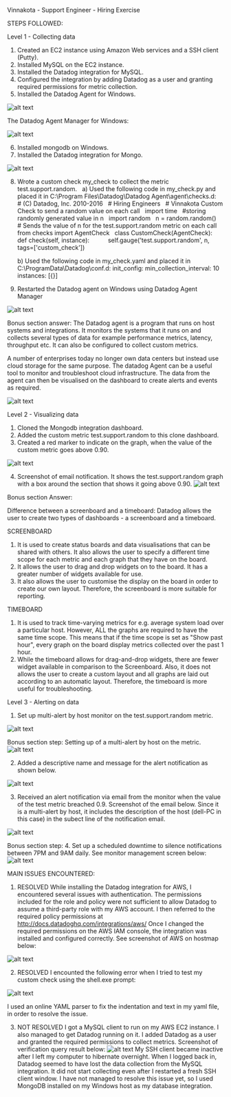 Vinnakota - Support Engineer - Hiring Exercise

STEPS FOLLOWED:

Level 1 - Collecting data
1. Created an EC2 instance using Amazon Web services and a SSH client (Putty).
2. Installed MySQL on the EC2 instance.
3. Installed the Datadog integration for MySQL.
4. Configured the integration by adding Datadog as a user and granting required permissions for metric collection.
5. Installed the Datadog Agent for Windows.

![alt text](https://github.com/madhulikavinnakota/hiring-engineers/blob/screenshots/Screenshot%20of%20host%20dell-PC%20%20on%20hostmap.png "Screenshot of host map with Windows and AWS")

The Datadog Agent Manager for Windows:

![alt text](https://github.com/madhulikavinnakota/hiring-engineers/blob/screenshots/Agent%20manager.png "Screenshot of Datadog Agent Manager for Windows")

6. Installed mongodb on Windows.
7. Installed the Datadog integration for Mongo.

![alt text](https://github.com/madhulikavinnakota/hiring-engineers/blob/screenshots/Mongo%20running%20on%20dell-PC.png "Screenshot of Mongo running on Windows host")

8. Wrote a custom check my_check to collect the metric test.support.random.
   a) Used the following code in my_check.py and placed it in C:\Program Files\Datadog\Datadog Agent\agent\checks.d:
   # (C) Datadog, Inc. 2010-2016
   # Hiring Engineers
   # Vinnakota Custom Check to send a random value on each call
   import time
   #storing randomly generated value in n
   import random
   n = random.random()
   # Sends the value of n for the test.support.random metric on each call
   from checks import AgentCheck
   class CustomCheck(AgentCheck):
       def check(self, instance):
           self.gauge('test.support.random', n, tags=['custom_check'])
           
   b) Used the following code in my_check.yaml and placed it in C:\ProgramData\Datadog\conf.d:
   init_config:
   min_collection_interval: 10
   instances:
         [{}]

9. Restarted the Datadog agent on Windows using Datadog Agent Manager

![alt text](https://github.com/madhulikavinnakota/hiring-engineers/blob/screenshots/Custom%20check%20metric%20test.support.random%20on%20windows%20host.png "Screenshot of test metric running on Windows host")

Bonus section answer:
The Datadog agent is a program that runs on host systems and integrations. It monitors the systems that it runs on and collects several types of data for example performance metrics, latency, throughput etc. It can also be configured to collect custom metrics.

A number of enterprises today no longer own data centers but instead use cloud storage for the same purpose. The datadog Agent can be a useful tool to monitor and troubleshoot cloud infrastructure. The data from the agent can then be visualised on the dashboard to create alerts and events as required.

![alt text](https://github.com/madhulikavinnakota/hiring-engineers/blob/screenshots/Datadog%20agent%20structure.png "Datadog agent structure")

Level 2 - Visualizing data

1. Cloned the Mongodb integration dashboard.
2. Added the custom metric test.support.random to this clone dashboard.
3. Created a red marker to indicate on the graph, when the value of the custom metric goes above 0.90.

![alt text](https://github.com/madhulikavinnakota/hiring-engineers/blob/screenshots/Custom%20check%20metric%20on%20cloned%20dashboard.png "Screenshot of test metric on cloned dashboard")

4. Screenshot of email notification. It shows the test.support.random graph with a box around the section that shows it going above 0.90. 
![alt text](https://github.com/madhulikavinnakota/hiring-engineers/blob/screenshots/Notification%20email%20with%20red%20box%20on%20the%20graph.png "Email notification with graph highlighted in red")

Bonus section Answer:

Difference between a screenboard and a timeboard:
Datadog allows the user to create two types of dashboards - a screenboard and a timeboard.

SCREENBOARD
1. It is used to create status boards and data visualisations that can be shared with others. 
It also allows the user to specify a different time scope for each metric and each graph that they have on the board.
2. It allows the user to drag and drop widgets on to the board. It has a greater number of widgets available for use.
3. It also allows the user to customise the display on the board in order to create our own layout.
Therefore, the screenboard is more suitable for reporting.

TIMEBOARD
1. It is used to track time-varying metrics for e.g. average system load over a particular host. 
However, ALL the graphs are required to have the same time scope. This means that if the time scope is set as "Show past hour", every graph on the board display metrics collected over the past 1 hour.
2. While the timeboard allows for drag-and-drop widgets, there are fewer widget available in comparison to the Screenboard. Also, it does not allows the user to create a custom layout and all graphs are laid out according to an automatic layout.
Therefore, the timeboard is more useful for troubleshooting.

Level 3 - Alerting on data
1. Set up multi-alert by host monitor on the test.support.random metric.

![alt text](https://github.com/madhulikavinnakota/hiring-engineers/blob/screenshots/Monitor%20set%20up%20on%20custom%20metric.png "Screenshot of monitor on test metric")

Bonus section step:
Setting up of a multi-alert by host on the metric.
![alt text](https://github.com/madhulikavinnakota/hiring-engineers/blob/screenshots/Setting%20up%20a%20multi-alert%20by%20host.png "Setting up a multi-alert by host on the monitor")

2. Added a descriptive name and message for the alert notification as shown below.

![alt text](https://github.com/madhulikavinnakota/hiring-engineers/blob/screenshots/Monitor%20set%20up%20on%20custom%20metric%202.png "Screenshot of descriptive monitor on test metric")

3. Received an alert notification via email from the monitor when the value of the test metric breached 0.9. Screenshot of the email below.
Since it is a multi-alert by host, it includes the description of the host (dell-PC in this case) in the subect line of the notification email.

![alt text](https://github.com/madhulikavinnakota/hiring-engineers/blob/screenshots/Notification%20email%20from%20monitor.png "Screenshot of notification email from the monitor on test metric")

Bonus section step:
4. Set up a scheduled downtime to silence notifications between 7PM and 9AM daily. See monitor management screen below:
![alt text](https://github.com/madhulikavinnakota/hiring-engineers/blob/screenshots/Scheduled%20downtime%20on%20monitor.png "Screenshot of scheduled downtime on the monitor")

MAIN ISSUES ENCOUNTERED:

1. RESOLVED
While installing the Datadog integration for AWS, I encountered several issues with authentication. The permissions included for the role and policy were not sufficient to allow Datadog to assume a third-party role with my AWS account.
I then referred to the required policy permissions at http://docs.datadoghq.com/integrations/aws/
Once I changed the required permissions on the AWS IAM console, the integration was installed and configured correctly.
See screenshot of AWS on hostmap below:

![alt text](https://github.com/madhulikavinnakota/hiring-engineers/blob/screenshots/AWS%20host%20map.png "Screenshot of AWS instance on host map")

2. RESOLVED
I encounted the following error when I tried to test my custom check using the shell.exe prompt:

![alt text](https://github.com/madhulikavinnakota/hiring-engineers/blob/screenshots/shell%20error%20for%20config.png "Testing error for yaml file")

I used an online YAML parser to fix the indentation and text in my yaml file, in order to resolve the issue.

3. NOT RESOLVED 
I got a MySQL client to run on my AWS EC2 instance. I also managed to get Datadog running on it. I added Datadog as a user and granted the required permissions to collect metrics. Screenshot of verification query result below:
![alt text](https://github.com/madhulikavinnakota/hiring-engineers/blob/screenshots/datadog%20running.png "Datadog added and running on MySQL")
My SSH client became inactive after I left my computer to hibernate overnight. When I logged back in, Datadog seemed to have lost the data collection from the MySQL integration. It did not start collecting even after I restarted a fresh SSH client window.
I have not managed to resolve this issue yet, so I used MongoDB installed on my Windows host as my database integration.
